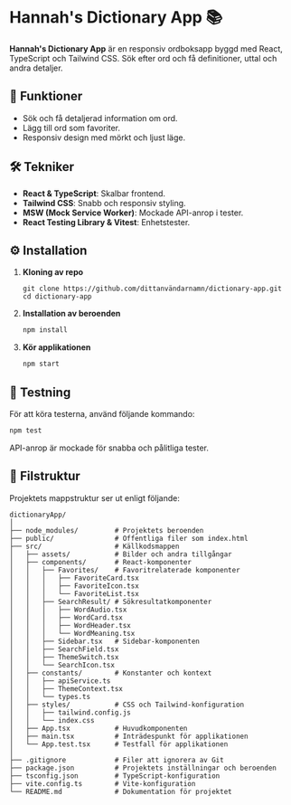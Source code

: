 # Hannah's Dictionary App 📚

**Hannah's Dictionary App** är en responsiv ordboksapp byggd med React, TypeScript och Tailwind CSS. Sök efter ord och få definitioner, uttal och andra detaljer.

## 🚀 Funktioner

- Sök och få detaljerad information om ord.
- Lägg till ord som favoriter.
- Responsiv design med mörkt och ljust läge.

## 🛠️ Tekniker

- **React & TypeScript**: Skalbar frontend.
- **Tailwind CSS**: Snabb och responsiv styling.
- **MSW (Mock Service Worker)**: Mockade API-anrop i tester.
- **React Testing Library & Vitest**: Enhetstester.

## ⚙️ Installation

1. **Kloning av repo**
   ```
   git clone https://github.com/dittanvändarnamn/dictionary-app.git
   cd dictionary-app

2. **Installation av beroenden**
    ```bash
    npm install

3. **Kör applikationen**
     ```bash
     npm start

## 🧪 Testning

För att köra testerna, använd följande kommando:
```bash
npm test
```

API-anrop är mockade för snabba och pålitliga tester.

## 📂 Filstruktur

Projektets mappstruktur ser ut enligt följande:

```plaintext
dictionaryApp/
│
├── node_modules/         # Projektets beroenden
├── public/               # Offentliga filer som index.html
├── src/                  # Källkodsmappen
│   ├── assets/           # Bilder och andra tillgångar
│   ├── components/       # React-komponenter
│   │   ├── Favorites/    # Favoritrelaterade komponenter
│   │   │   ├── FavoriteCard.tsx
│   │   │   ├── FavoriteIcon.tsx
│   │   │   └── FavoriteList.tsx
│   │   ├── SearchResult/ # Sökresultatkomponenter
│   │   │   ├── WordAudio.tsx
│   │   │   ├── WordCard.tsx
│   │   │   ├── WordHeader.tsx
│   │   │   └── WordMeaning.tsx
│   │   ├── Sidebar.tsx   # Sidebar-komponenten
│   │   ├── SearchField.tsx
│   │   ├── ThemeSwitch.tsx
│   │   └── SearchIcon.tsx
│   ├── constants/        # Konstanter och kontext
│   │   ├── apiService.ts
│   │   ├── ThemeContext.tsx
│   │   └── types.ts
│   ├── styles/           # CSS och Tailwind-konfiguration
│   │   ├── tailwind.config.js
│   │   └── index.css
│   ├── App.tsx           # Huvudkomponenten
│   ├── main.tsx          # Inträdespunkt för applikationen
│   └── App.test.tsx      # Testfall för applikationen
│
├── .gitignore            # Filer att ignorera av Git
├── package.json          # Projektets inställningar och beroenden
├── tsconfig.json         # TypeScript-konfiguration
├── vite.config.ts        # Vite-konfiguration
└── README.md             # Dokumentation för projektet
